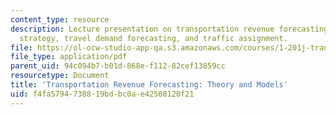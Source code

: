 ```yaml
---
content_type: resource
description: Lecture presentation on transportation revenue forecasting, pricing/tolling
  strategy, travel demand forecasting, and traffic assignment.
file: https://ol-ocw-studio-app-qa.s3.amazonaws.com/courses/1-201j-transportation-systems-analysis-demand-and-economics-fall-2008/f4fa5794738819bdbc0ae42508120f21_MIT1_201JF08_lec16.pdf
file_type: application/pdf
parent_uid: 94c094b7-b01d-868e-f112-82cef13859cc
resourcetype: Document
title: 'Transportation Revenue Forecasting: Theory and Models'
uid: f4fa5794-7388-19bd-bc0a-e42508120f21
---
```

